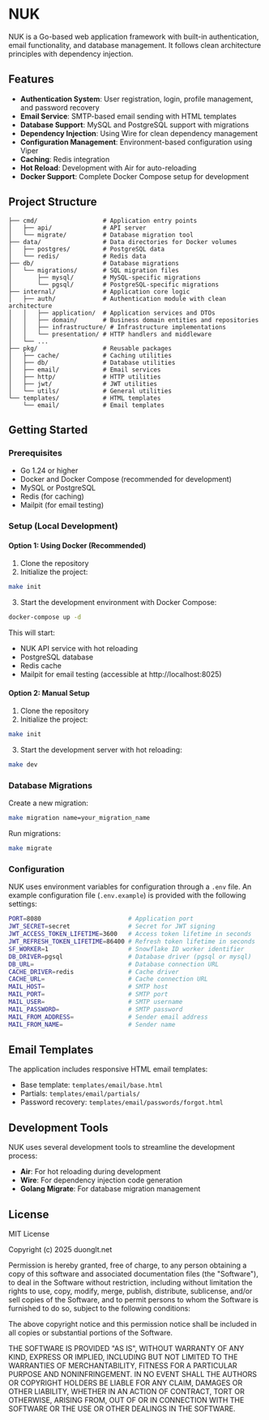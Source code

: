 # NUK

NUK is a Go-based web application framework with built-in authentication, email functionality, and database management. It follows clean architecture principles with dependency injection.

## Features

- **Authentication System**: User registration, login, profile management, and password recovery
- **Email Service**: SMTP-based email sending with HTML templates
- **Database Support**: MySQL and PostgreSQL support with migrations
- **Dependency Injection**: Using Wire for clean dependency management
- **Configuration Management**: Environment-based configuration using Viper
- **Caching**: Redis integration
- **Hot Reload**: Development with Air for auto-reloading
- **Docker Support**: Complete Docker Compose setup for development

## Project Structure

```
├── cmd/                  # Application entry points
│   ├── api/              # API server
│   └── migrate/          # Database migration tool
├── data/                 # Data directories for Docker volumes
│   ├── postgres/         # PostgreSQL data
│   └── redis/            # Redis data
├── db/                   # Database migrations
│   └── migrations/       # SQL migration files
│       ├── mysql/        # MySQL-specific migrations
│       └── pgsql/        # PostgreSQL-specific migrations
├── internal/             # Application core logic
│   ├── auth/             # Authentication module with clean architecture
│   │   ├── application/  # Application services and DTOs
│   │   ├── domain/       # Business domain entities and repositories
│   │   ├── infrastructure/ # Infrastructure implementations
│   │   └── presentation/ # HTTP handlers and middleware
│   └── ...
├── pkg/                  # Reusable packages
│   ├── cache/            # Caching utilities
│   ├── db/               # Database utilities
│   ├── email/            # Email services
│   ├── http/             # HTTP utilities
│   ├── jwt/              # JWT utilities
│   └── utils/            # General utilities
└── templates/            # HTML templates
    └── email/            # Email templates
```

## Getting Started

### Prerequisites

- Go 1.24 or higher
- Docker and Docker Compose (recommended for development)
- MySQL or PostgreSQL
- Redis (for caching)
- Mailpit (for email testing)

### Setup (Local Development)

#### Option 1: Using Docker (Recommended)

1. Clone the repository
2. Initialize the project:

```bash
make init
```

3. Start the development environment with Docker Compose:

```bash
docker-compose up -d
```

This will start:
- NUK API service with hot reloading
- PostgreSQL database
- Redis cache
- Mailpit for email testing (accessible at http://localhost:8025)

#### Option 2: Manual Setup

1. Clone the repository
2. Initialize the project:

```bash
make init
```

3. Start the development server with hot reloading:

```bash
make dev
```

### Database Migrations

Create a new migration:

```bash
make migration name=your_migration_name
```

Run migrations:

```bash
make migrate
```

### Configuration

NUK uses environment variables for configuration through a `.env` file. An example configuration file (`.env.example`) is provided with the following settings:

```bash
PORT=8080                        # Application port
JWT_SECRET=secret                # Secret for JWT signing
JWT_ACCESS_TOKEN_LIFETIME=3600   # Access token lifetime in seconds
JWT_REFRESH_TOKEN_LIFETIME=86400 # Refresh token lifetime in seconds
SF_WORKER=1                      # Snowflake ID worker identifier
DB_DRIVER=pgsql                  # Database driver (pgsql or mysql)
DB_URL=                          # Database connection URL
CACHE_DRIVER=redis               # Cache driver
CACHE_URL=                       # Cache connection URL
MAIL_HOST=                       # SMTP host
MAIL_PORT=                       # SMTP port
MAIL_USER=                       # SMTP username
MAIL_PASSWORD=                   # SMTP password
MAIL_FROM_ADDRESS=               # Sender email address
MAIL_FROM_NAME=                  # Sender name
```

## Email Templates

The application includes responsive HTML email templates:

- Base template: `templates/email/base.html`
- Partials: `templates/email/partials/`
- Password recovery: `templates/email/passwords/forgot.html`

## Development Tools

NUK uses several development tools to streamline the development process:

- **Air**: For hot reloading during development
- **Wire**: For dependency injection code generation
- **Golang Migrate**: For database migration management

## License

MIT License

Copyright (c) 2025 duonglt.net

Permission is hereby granted, free of charge, to any person obtaining a copy
of this software and associated documentation files (the "Software"), to deal
in the Software without restriction, including without limitation the rights
to use, copy, modify, merge, publish, distribute, sublicense, and/or sell
copies of the Software, and to permit persons to whom the Software is
furnished to do so, subject to the following conditions:

The above copyright notice and this permission notice shall be included in all
copies or substantial portions of the Software.

THE SOFTWARE IS PROVIDED "AS IS", WITHOUT WARRANTY OF ANY KIND, EXPRESS OR
IMPLIED, INCLUDING BUT NOT LIMITED TO THE WARRANTIES OF MERCHANTABILITY,
FITNESS FOR A PARTICULAR PURPOSE AND NONINFRINGEMENT. IN NO EVENT SHALL THE
AUTHORS OR COPYRIGHT HOLDERS BE LIABLE FOR ANY CLAIM, DAMAGES OR OTHER
LIABILITY, WHETHER IN AN ACTION OF CONTRACT, TORT OR OTHERWISE, ARISING FROM,
OUT OF OR IN CONNECTION WITH THE SOFTWARE OR THE USE OR OTHER DEALINGS IN THE
SOFTWARE.